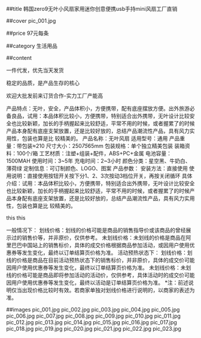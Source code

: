 

##title
韩国zero9无叶小风扇家用迷你创意便携usb手持mini风扇工厂直销

##cover
pic_001.jpg


##price
97元每条

##category
生活用品

##content

一件代发，优先当天发货

 稳定的品质，是产品生存的核心

欢迎大批发前来订货合作-实力工厂产能高

产品特点：无叶，安全，产品体积小，方便携带，配有底座摆放方便。出外旅游必备良品，试用：本品体积比较小，方便携带，特别适合出外携带，无叶设计比较安全也比较新颖，加长的手柄握起来比较舒适，平常不用的时候，或者握累了的时候产品本身配有底座支架放置，还是比较好放的，总结产品潮流性产品，具有风力实用性，包装也算是比
较精美的。
产品名称：无叶风扇
适用型号：通用
产品重量：带包装≈210
尺寸大小：250*75*65mm
包装规格：单个独立精美包装
装箱资料：100个/箱
工艺材质：注塑+组装+配件，ABS+PC+金属
电池容量：1500MAH
使用时间：3~5年
充电时间：2~3小时
颜色分类：星空黑、牛奶白、薄荷绿
定制信息：可订制颜色、LOGO、图案
产品参数：
安装方法：直接使用
使用说明：直接使用按钮开关按下分1、2、3次按动3档位开关，再按关闭循环
具体介绍：试用：本品体积比较小，方便携带，特别适合出外携带，无叶设计比较安全也比较新颖，加长的手柄握起来比较舒适，平常不用的时候，或者握累了的时候产品本身配有底座支架放置，还是比较好放的，总结产品潮流性产品，具有风力实用性，包装也算是比
较精美的。

this
this 

一般情况下：
划线价格：划线的价格可能是商品的销售指导价或该商品的曾经展示过的销售价等，并非原价，仅供参考。
未划线价格：未划线的价格是商品在阿里巴巴中国站上的销售标价，具体的成交价格根据商品参加活动，或因用户使用优惠券等发生变化，最终以订单结算页价格为准。
活动预热状态下：
划线价格：划线的价格是商品在目前活动预热状态下的销售标价，并非原价，具体的成交价可能因用户使用优惠券等发生变化，最终以订单结算页价格为准。
未划线价格：未划线的价格可能是商品即将参加活动的活动价，仅供参考，具体活动时的成交价可能因用户使用优惠券等发生变化，最终以活动是订单结算页价格为准。
*注：前述说明仅当出现价格比较时有效。若商家单独对划线价格进行说明的，以商家的表述为准。


##images
pic_001.jpg
pic_002.jpg
pic_003.jpg
pic_004.jpg
pic_005.jpg
pic_006.jpg
pic_007.jpg
pic_008.jpg
pic_009.jpg
pic_010.jpg
pic_011.jpg
pic_012.jpg
pic_013.jpg
pic_014.jpg
pic_015.jpg
pic_016.jpg
pic_017.jpg
pic_018.jpg
pic_019.jpg
pic_020.jpg
pic_021.jpg
pic_022.jpg
pic_023.jpg

 